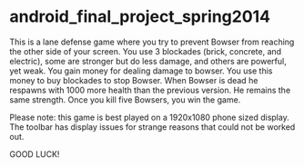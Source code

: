 android_final_project_spring2014
================================
This is a lane defense game where you try to prevent Bowser from reaching the other side of your screen.
You use 3 blockades (brick, concrete, and electric), 
some are stronger but do less damage, and others are powerful, yet weak.
You gain money for dealing damage to bowser.  You use this money to buy blockades to stop Bowser.
When Bowser is dead he respawns with 1000 more health than the previous version.  He remains the same strength.
Once you kill five Bowsers, you win the game.

Please note: this game is best played on a 1920x1080 phone sized display.  The toolbar has display issues for strange 
reasons that could not be worked out.  

GOOD LUCK!
